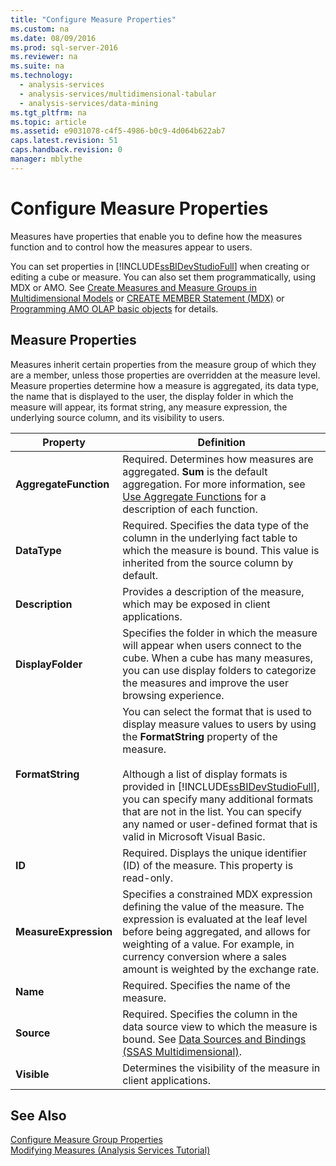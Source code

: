 ```yaml
---
title: "Configure Measure Properties"
ms.custom: na
ms.date: 08/09/2016
ms.prod: sql-server-2016
ms.reviewer: na
ms.suite: na
ms.technology: 
  - analysis-services
  - analysis-services/multidimensional-tabular
  - analysis-services/data-mining
ms.tgt_pltfrm: na
ms.topic: article
ms.assetid: e9031078-c4f5-4986-b0c9-4d064b622ab7
caps.latest.revision: 51
caps.handback.revision: 0
manager: mblythe
---
```

# Configure Measure Properties
Measures have properties that enable you to define how the measures function and to control how the measures appear to users.  
  
 You can set properties in [!INCLUDE[ssBIDevStudioFull](../../Topics/TopicNameContainA/tokens/ssBIDevStudioFull_md.md)] when creating or editing a cube or measure. You can also set them programmatically, using MDX or AMO. See [Create Measures and Measure Groups in Multidimensional Models](../../Topics/TopicNameNotContainA/Create-Measures-and-Measure-Groups-in-Multidimensional-Models.md) or [CREATE MEMBER Statement (MDX)](assetId:///49379217-be2c-4139-a206-1168078b9b76) or [Programming AMO OLAP basic objects](assetId:///ad1c970e-c0cb-4687-9563-56ab62c2db5f) for details.  
  
## Measure Properties  
 Measures inherit certain properties from the measure group of which they are a member, unless those properties are overridden at the measure level. Measure properties determine how a measure is aggregated, its data type, the name that is displayed to the user, the display folder in which the measure will appear, its format string, any measure expression, the underlying source column, and its visibility to users.  
  
|Property|Definition|  
|--------------|----------------|  
|**AggregateFunction**|Required. Determines how measures are aggregated. **Sum** is the default aggregation. For more information, see [Use Aggregate Functions](../../Topics/TopicNameNotContainA/Use-Aggregate-Functions.md) for a description of each function.|  
|**DataType**|Required. Specifies the data type of the column in the underlying fact table to which the measure is bound. This value is inherited from the source column by default.|  
|**Description**|Provides a description of the measure, which may be exposed in client applications.|  
|**DisplayFolder**|Specifies the folder in which the measure will appear when users connect to the cube. When a cube has many measures, you can use display folders to categorize the measures and improve the user browsing experience.|  
|**FormatString**|You can select the format that is used to display measure values to users by using the **FormatString** property of the measure.<br /><br /> Although a list of display formats is provided in [!INCLUDE[ssBIDevStudioFull](../../Topics/TopicNameContainA/tokens/ssBIDevStudioFull_md.md)], you can specify many additional formats that are not in the list. You can specify any named or user-defined format that is valid in Microsoft Visual Basic.|  
|**ID**|Required. Displays the unique identifier (ID) of the measure. This property is read-only.|  
|**MeasureExpression**|Specifies a constrained MDX expression defining the value of the measure. The expression is evaluated at the leaf level before being aggregated, and allows for weighting of a value. For example, in currency conversion where a sales amount is weighted by the exchange rate.|  
|**Name**|Required. Specifies the name of the measure.|  
|**Source**|Required. Specifies the column in the data source view to which the measure is bound. See [Data Sources and Bindings (SSAS Multidimensional)](../../Topics/TopicNameNotContainA/Data-Sources-and-Bindings--SSAS-Multidimensional-.md).|  
|**Visible**|Determines the visibility of the measure in client applications.|  
  
## See Also  
 [Configure Measure Group Properties](../../Topics/TopicNameNotContainA/Configure-Measure-Group-Properties.md)   
 [Modifying Measures (Analysis Services Tutorial)](assetId:///7bd48810-15ce-45ff-862b-372d08606995)